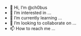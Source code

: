 - 👋 Hi, I’m @ch0bus
- 👀 I’m interested in ...
- 🌱 I’m currently learning ...
- 💞️ I’m looking to collaborate on ...
- 📫 How to reach me ...

<!---
ch0bus/ch0bus is a ✨ special ✨ repository because its `README.md` (this file) appears on your GitHub profile.
You can click the Preview link to take a look at your changes.
--->
